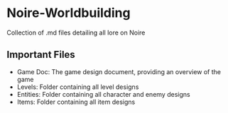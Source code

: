 # Noire-Worldbuilding

Collection of .md files detailing all lore on Noire

## Important Files

- Game Doc: The game design document, providing an overview of the game
- Levels: Folder containing all level designs
- Entities: Folder containing all character and enemy designs
- Items: Folder containing all item designs
